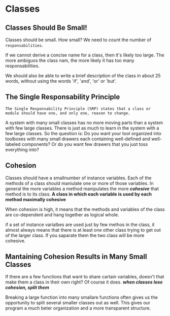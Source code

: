 # Classes

## Classes Should Be Small!

Classes should be small. How small? We need to count the number of `responsabilities`.

If we cannot derive a concise name for a class, then it's likely too large. The more ambiguos the class nam, the more likely it has too many responsabilities.

We should also be able to write a brief description of the class in about 25 words, without using the words 'if', 'and', 'or' or 'but'.

## The Single Responsability Principle

```
The Single Responsability Principle (SRP) states that a class or module should have one, and only one, reason to change.
```

A system with many small classes has no more moving parts than a system with few large classes. There is just as much to learn in the system with a few large classes. So the question is: Do you want your tool organized into toolboxes with many small drawers each containing well-defined and well-labeled components? Or do you want few drawers that you just toss everything into?

## Cohesion

Classes should have a smallnumber of instance variables. Each of the methods of a class should maniulate one or more of those variables. In general the more variables a method manipulates the more ***cohesive*** that method is to its class. **A class in which each variable is used by each method maximally cohesive**

When cohesion is high, it means that the methods and variables of the class are co-dependent and hang together as logical whole.

if a set of instance varialbes are used just by few methos in the class, it almost always means that there is at least one other class trying to get out of the larger class. If you saparate them the two class will be more cohesive.

## Mantaining Cohesion Results in Many Small Classes

If there are a few functions that want to share cartain variables, doesn't that make them a class in their own right? Of course it does. ***when classes lose cohesion, split them***

Breaking a large function into many smallare functions often gives us the opportunity to split several smaller classes out as well. This gives our program a much beter organization and a more transparent structure.


